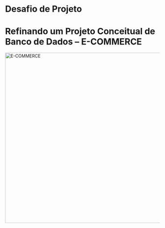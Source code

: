 # Desafio de Projeto

# Refinando um Projeto Conceitual de Banco de Dados – E-COMMERCE
<img width="1293" height="557" alt="E-COMMERCE" src="https://github.com/user-attachments/assets/c38666a4-59ce-462f-8647-50ca7e634759" />

